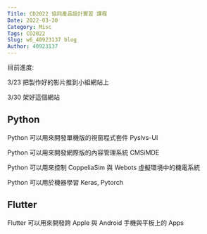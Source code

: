 ```yaml
---
Title: CD2022 協同產品設計實習 課程
Date: 2022-03-30 
Category: Misc
Tags: CD2022
Slug: w6_40923137 blog
Author: 40923137
---
```


目前進度:

3/23 把製作好的影片推到小組網站上

3/30 架好這個網站

<!-- PELICAN_END_SUMMARY -->

Python
----
Python 可以用來開發單機版的視窗程式套件 Pyslvs-UI

Python 可以用來開發網際版的內容管理系統 CMSiMDE

Python 可以用來控制 CoppeliaSim 與 Webots 虛擬環境中的機電系統

Python 可以用於機器學習 Keras, Pytorch


Flutter
----

Flutter 可以用來開發跨 Apple 與 Android 手機與平板上的 Apps

